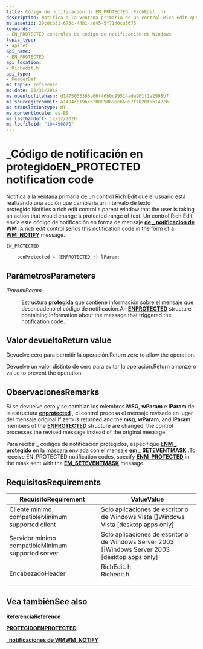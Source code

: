 ```yaml
---
title: Código de notificación de EN_PROTECTED (RichEdit. h)
description: Notifica a la ventana primaria de un control Rich Edit que el usuario está realizando una acción que cambiaría un intervalo de texto protegido. Un control Rich Edit envía este código de notificación en forma de mensaje de \_ notificación de WM.
ms.assetid: 29c0cb51-675c-44b1-ad45-5f7140ca5675
keywords:
- EN_PROTECTED controles de código de notificación de Windows
topic_type:
- apiref
api_name:
- EN_PROTECTED
api_location:
- Richedit.h
api_type:
- HeaderDef
ms.topic: reference
ms.date: 05/31/2018
ms.openlocfilehash: d1475053366a06f46b0c99514ade961f1a2998b7
ms.sourcegitcommit: a1494c819bc5200050696e66057f1020f5b142cb
ms.translationtype: MT
ms.contentlocale: es-ES
ms.lasthandoff: 12/12/2020
ms.locfileid: "104490870"
---
```

# <a name="en_protected-notification-code"></a><span data-ttu-id="ff382-105">\_Código de notificación en protegido</span><span class="sxs-lookup"><span data-stu-id="ff382-105">EN\_PROTECTED notification code</span></span>

<span data-ttu-id="ff382-106">Notifica a la ventana primaria de un control Rich Edit que el usuario está realizando una acción que cambiaría un intervalo de texto protegido.</span><span class="sxs-lookup"><span data-stu-id="ff382-106">Notifies a rich edit control's parent window that the user is taking an action that would change a protected range of text.</span></span> <span data-ttu-id="ff382-107">Un control Rich Edit envía este código de notificación en forma de mensaje [**de \_ notificación de WM**](wm-notify.md) .</span><span class="sxs-lookup"><span data-stu-id="ff382-107">A rich edit control sends this notification code in the form of a [**WM\_NOTIFY**](wm-notify.md) message.</span></span>


```C++
EN_PROTECTED

    penProtected = (ENPROTECTED *) lParam; 
```



## <a name="parameters"></a><span data-ttu-id="ff382-108">Parámetros</span><span class="sxs-lookup"><span data-stu-id="ff382-108">Parameters</span></span>

<dl> <dt>

<span data-ttu-id="ff382-109">*lParam*</span><span class="sxs-lookup"><span data-stu-id="ff382-109">*lParam*</span></span> 
</dt> <dd>

<span data-ttu-id="ff382-110">Estructura [**protegida**](/windows/desktop/api/Richedit/ns-richedit-enprotected) que contiene información sobre el mensaje que desencadenó el código de notificación.</span><span class="sxs-lookup"><span data-stu-id="ff382-110">An [**ENPROTECTED**](/windows/desktop/api/Richedit/ns-richedit-enprotected) structure containing information about the message that triggered the notification code.</span></span>

</dd> </dl>

## <a name="return-value"></a><span data-ttu-id="ff382-111">Valor devuelto</span><span class="sxs-lookup"><span data-stu-id="ff382-111">Return value</span></span>

<span data-ttu-id="ff382-112">Devuelve cero para permitir la operación.</span><span class="sxs-lookup"><span data-stu-id="ff382-112">Return zero to allow the operation.</span></span>

<span data-ttu-id="ff382-113">Devuelve un valor distinto de cero para evitar la operación.</span><span class="sxs-lookup"><span data-stu-id="ff382-113">Return a nonzero value to prevent the operation.</span></span>

## <a name="remarks"></a><span data-ttu-id="ff382-114">Observaciones</span><span class="sxs-lookup"><span data-stu-id="ff382-114">Remarks</span></span>

<span data-ttu-id="ff382-115">Si se devuelve cero y se cambian los miembros **MSG**, **wParam** e **lParam** de la estructura [**enprotected**](/windows/desktop/api/Richedit/ns-richedit-enprotected) , el control procesa el mensaje revisado en lugar del mensaje original.</span><span class="sxs-lookup"><span data-stu-id="ff382-115">If zero is returned and the **msg**, **wParam**, and **lParam** members of the [**ENPROTECTED**](/windows/desktop/api/Richedit/ns-richedit-enprotected) structure are changed, the control processes the revised message instead of the original message.</span></span>

<span data-ttu-id="ff382-116">Para recibir \_ códigos de notificación protegidos, especifique [**ENM \_ protegido**](rich-edit-control-event-mask-flags.md) en la máscara enviada con el mensaje [**em \_ SETEVENTMASK**](em-seteventmask.md) .</span><span class="sxs-lookup"><span data-stu-id="ff382-116">To receive EN\_PROTECTED notification codes, specify [**ENM\_PROTECTED**](rich-edit-control-event-mask-flags.md) in the mask sent with the [**EM\_SETEVENTMASK**](em-seteventmask.md) message.</span></span>

## <a name="requirements"></a><span data-ttu-id="ff382-117">Requisitos</span><span class="sxs-lookup"><span data-stu-id="ff382-117">Requirements</span></span>



| <span data-ttu-id="ff382-118">Requisito</span><span class="sxs-lookup"><span data-stu-id="ff382-118">Requirement</span></span> | <span data-ttu-id="ff382-119">Value</span><span class="sxs-lookup"><span data-stu-id="ff382-119">Value</span></span> |
|-------------------------------------|---------------------------------------------------------------------------------------|
| <span data-ttu-id="ff382-120">Cliente mínimo compatible</span><span class="sxs-lookup"><span data-stu-id="ff382-120">Minimum supported client</span></span><br/> | <span data-ttu-id="ff382-121">Solo aplicaciones de escritorio de Windows Vista \[\]</span><span class="sxs-lookup"><span data-stu-id="ff382-121">Windows Vista \[desktop apps only\]</span></span><br/>                                        |
| <span data-ttu-id="ff382-122">Servidor mínimo compatible</span><span class="sxs-lookup"><span data-stu-id="ff382-122">Minimum supported server</span></span><br/> | <span data-ttu-id="ff382-123">Solo aplicaciones de escritorio de Windows Server 2003 \[\]</span><span class="sxs-lookup"><span data-stu-id="ff382-123">Windows Server 2003 \[desktop apps only\]</span></span><br/>                                  |
| <span data-ttu-id="ff382-124">Encabezado</span><span class="sxs-lookup"><span data-stu-id="ff382-124">Header</span></span><br/>                   | <dl> <span data-ttu-id="ff382-125"><dt>RichEdit. h</dt></span><span class="sxs-lookup"><span data-stu-id="ff382-125"><dt>Richedit.h</dt></span></span> </dl> |



## <a name="see-also"></a><span data-ttu-id="ff382-126">Vea también</span><span class="sxs-lookup"><span data-stu-id="ff382-126">See also</span></span>

<dl> <dt>

<span data-ttu-id="ff382-127">**Referencia**</span><span class="sxs-lookup"><span data-stu-id="ff382-127">**Reference**</span></span>
</dt> <dt>

[<span data-ttu-id="ff382-128">**PROTEGIDO**</span><span class="sxs-lookup"><span data-stu-id="ff382-128">**ENPROTECTED**</span></span>](/windows/desktop/api/Richedit/ns-richedit-enprotected)
</dt> <dt>

[<span data-ttu-id="ff382-129">**\_notificaciones de WM**</span><span class="sxs-lookup"><span data-stu-id="ff382-129">**WM\_NOTIFY**</span></span>](wm-notify.md)
</dt> </dl>

 

 





